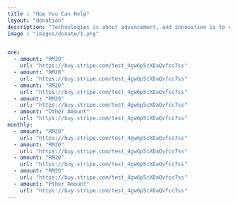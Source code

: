 ```yaml
---
title : "How You Can Help"
layout: "donation"
description: "Technologies is about advancement, and innovation is to come out with something original and unique, and MHR is combining this tow terms together, to make high quality and affordable helmet for all motorcycle riders."
image : "images/donate/1.png"


one:
  - amount: "RM20"
    url: "https://buy.stripe.com/test_4gw6p5cXDaQvfcc7ss"
  - amount: "RM20"
    url: "https://buy.stripe.com/test_4gw6p5cXDaQvfcc7ss"
  - amount: "RM20"
    url: "https://buy.stripe.com/test_4gw6p5cXDaQvfcc7ss"
  - amount: "RM20"
    url: "https://buy.stripe.com/test_4gw6p5cXDaQvfcc7ss"
  - amount: "Other Amount"
    url: "https://buy.stripe.com/test_4gw6p5cXDaQvfcc7ss"
monthly:
  - amount: "RM20"
    url: "https://buy.stripe.com/test_4gw6p5cXDaQvfcc7ss"
  - amount: "RM20"
    url: "https://buy.stripe.com/test_4gw6p5cXDaQvfcc7ss"
  - amount: "RM20"
    url: "https://buy.stripe.com/test_4gw6p5cXDaQvfcc7ss"
  - amount: "RM20"
    url: "https://buy.stripe.com/test_4gw6p5cXDaQvfcc7ss"
  - amount: "Pther Amount"
    url: "https://buy.stripe.com/test_4gw6p5cXDaQvfcc7ss"
---
```

